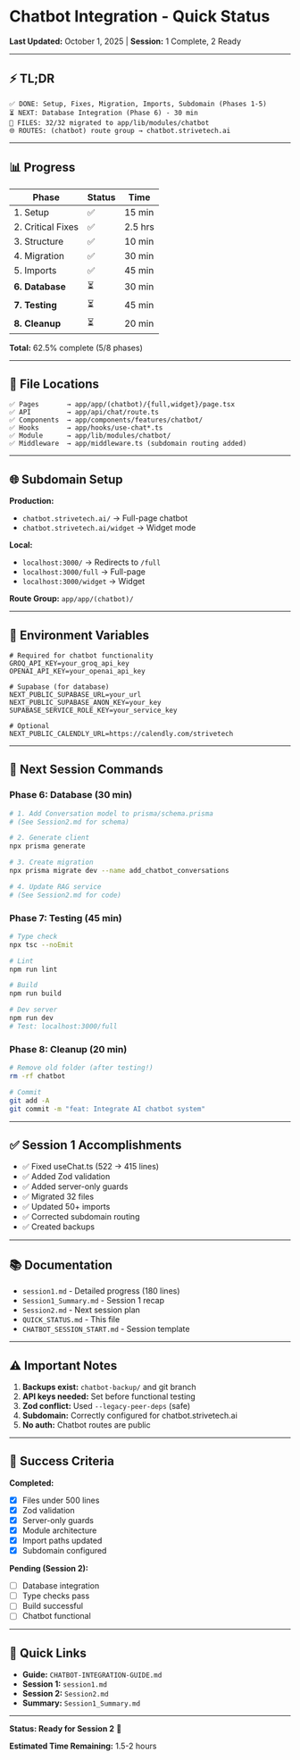 # Chatbot Integration - Quick Status

**Last Updated:** October 1, 2025 | **Session:** 1 Complete, 2 Ready

---

## ⚡ TL;DR

```
✅ DONE: Setup, Fixes, Migration, Imports, Subdomain (Phases 1-5)
⏳ NEXT: Database Integration (Phase 6) - 30 min
📍 FILES: 32/32 migrated to app/lib/modules/chatbot
🌐 ROUTES: (chatbot) route group → chatbot.strivetech.ai
```

---

## 📊 Progress

| Phase | Status | Time |
|-------|--------|------|
| 1. Setup | ✅ | 15 min |
| 2. Critical Fixes | ✅ | 2.5 hrs |
| 3. Structure | ✅ | 10 min |
| 4. Migration | ✅ | 30 min |
| 5. Imports | ✅ | 45 min |
| **6. Database** | ⏳ | 30 min |
| **7. Testing** | ⏳ | 45 min |
| **8. Cleanup** | ⏳ | 20 min |

**Total:** 62.5% complete (5/8 phases)

---

## 📁 File Locations

```
✅ Pages       → app/app/(chatbot)/{full,widget}/page.tsx
✅ API         → app/api/chat/route.ts
✅ Components  → app/components/features/chatbot/
✅ Hooks       → app/hooks/use-chat*.ts
✅ Module      → app/lib/modules/chatbot/
✅ Middleware  → app/middleware.ts (subdomain routing added)
```

---

## 🌐 Subdomain Setup

**Production:**
- `chatbot.strivetech.ai/` → Full-page chatbot
- `chatbot.strivetech.ai/widget` → Widget mode

**Local:**
- `localhost:3000/` → Redirects to `/full`
- `localhost:3000/full` → Full-page
- `localhost:3000/widget` → Widget

**Route Group:** `app/app/(chatbot)/`

---

## 🔑 Environment Variables

```env
# Required for chatbot functionality
GROQ_API_KEY=your_groq_api_key
OPENAI_API_KEY=your_openai_api_key

# Supabase (for database)
NEXT_PUBLIC_SUPABASE_URL=your_url
NEXT_PUBLIC_SUPABASE_ANON_KEY=your_key
SUPABASE_SERVICE_ROLE_KEY=your_service_key

# Optional
NEXT_PUBLIC_CALENDLY_URL=https://calendly.com/strivetech
```

---

## 🚀 Next Session Commands

### Phase 6: Database (30 min)

```bash
# 1. Add Conversation model to prisma/schema.prisma
# (See Session2.md for schema)

# 2. Generate client
npx prisma generate

# 3. Create migration
npx prisma migrate dev --name add_chatbot_conversations

# 4. Update RAG service
# (See Session2.md for code)
```

### Phase 7: Testing (45 min)

```bash
# Type check
npx tsc --noEmit

# Lint
npm run lint

# Build
npm run build

# Dev server
npm run dev
# Test: localhost:3000/full
```

### Phase 8: Cleanup (20 min)

```bash
# Remove old folder (after testing!)
rm -rf chatbot

# Commit
git add -A
git commit -m "feat: Integrate AI chatbot system"
```

---

## ✅ Session 1 Accomplishments

- ✅ Fixed useChat.ts (522 → 415 lines)
- ✅ Added Zod validation
- ✅ Added server-only guards
- ✅ Migrated 32 files
- ✅ Updated 50+ imports
- ✅ Corrected subdomain routing
- ✅ Created backups

---

## 📚 Documentation

- `session1.md` - Detailed progress (180 lines)
- `Session1_Summary.md` - Session 1 recap
- `Session2.md` - Next session plan
- `QUICK_STATUS.md` - This file
- `CHATBOT_SESSION_START.md` - Session template

---

## ⚠️ Important Notes

1. **Backups exist:** `chatbot-backup/` and git branch
2. **API keys needed:** Set before functional testing
3. **Zod conflict:** Used `--legacy-peer-deps` (safe)
4. **Subdomain:** Correctly configured for chatbot.strivetech.ai
5. **No auth:** Chatbot routes are public

---

## 🎯 Success Criteria

**Completed:**
- [x] Files under 500 lines
- [x] Zod validation
- [x] Server-only guards
- [x] Module architecture
- [x] Import paths updated
- [x] Subdomain configured

**Pending (Session 2):**
- [ ] Database integration
- [ ] Type checks pass
- [ ] Build successful
- [ ] Chatbot functional

---

## 🔗 Quick Links

- **Guide:** `CHATBOT-INTEGRATION-GUIDE.md`
- **Session 1:** `session1.md`
- **Session 2:** `Session2.md`
- **Summary:** `Session1_Summary.md`

---

**Status: Ready for Session 2** 🚀

**Estimated Time Remaining:** 1.5-2 hours
